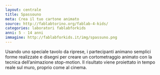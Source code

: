 ```yaml
---
layout: centrale
title: Spassouno
meta: Crea il tuo cartone animato
source: http://fablabtorino.org/fablab-4-kids/
categories: laboratori fablabforkids
anni: 5 - 14 anni
immagine: http://fablabforkids.it/img/spassuno.png
---
```

Usando uno speciale tavolo da riprese, i partecipanti animano semplici forme realizzate e disegni per creare un cortometraggio animato con la tecnica dell’animazione stop-motion. Il risultato viene proiettato in tempo reale sul muro, proprio come al cinema.
